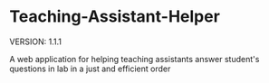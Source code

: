 # Teaching-Assistant-Helper

VERSION: 1.1.1

A web application for helping teaching assistants answer student's questions in lab in a just and efficient order


